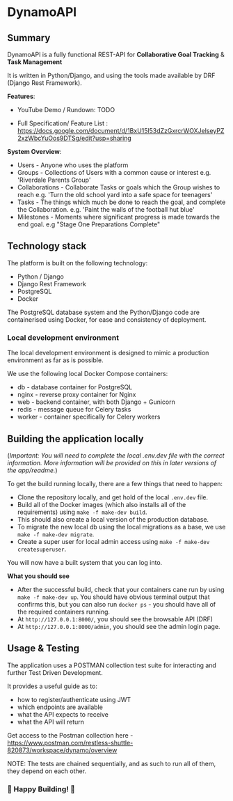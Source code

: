 # DynamoAPI

## Summary

DynamoAPI is a fully functional REST-API for **Collaborative Goal Tracking** & **Task Management**

It is written in Python/Django, and using the tools made available by DRF (Django Rest Framework). 

**Features**:

* YouTube Demo / Rundown: TODO

* Full Specification/ Feature List : https://docs.google.com/document/d/1BxU15l53dZzGxrcrWOXJelseyPZ2xzWbcYuOos9DTSg/edit?usp=sharing

**System Overview**:

* Users - Anyone who uses the platform
* Groups - Collections of Users with a common cause or interest e.g. 'Riverdale Parents Group'
* Collaborations - Collaborate Tasks or goals which the Group wishes to reach e.g. 'Turn the old school yard into a safe space for teenagers'
* Tasks - The things which much be done to reach the goal, and complete the Collaboration. e.g. 'Paint the walls of the football hut blue' 
* Milestones - Moments where significant progress is made towards the end goal. e.g "Stage One Preparations Complete"

## Technology stack

The platform is built on the following technology:
* Python / Django
* Django Rest Framework
* PostgreSQL
* Docker

The PostgreSQL database system and the Python/Django code are containerised using Docker, for ease and consistency of deployment.


### Local development environment

The local development environment is designed to mimic a production
environment as far as is possible. 

We use the following local Docker Compose containers:

* db - database container for PostgreSQL
* nginx - reverse proxy container for Nginx
* web - backend container, with both Django + Gunicorn
* redis - message queue for Celery tasks
* worker - container specifically for Celery workers

## Building the application locally

(_Important: You will need to complete the local .env.dev file with the correct information. More information will be provided on this in later versions of the app/readme._)

To get the build running locally, there are a few things that need to happen:

* Clone the repository locally, and get hold of the local `.env.dev` file.
* Build all of the Docker images (which also installs all of the requirements)
  using `make -f make-dev build`.
* This should also create a local version of the production database.
* To migrate the new local db using the local migrations as a base, we
  use `make -f make-dev migrate`.
* Create a super user for local admin access using `make -f make-dev createsuperuser`.

You will now have a built system that you can log into.

__What you should see__

- After the successful build, check that your containers cane run by using `make -f make-dev up`.
  You should have obvious terminal output that confirms this, but you can also run
  `docker ps` - you should have all of the required containers running.
- At `http://127.0.0.1:8000/`, you should see the browsable API (DRF)
- At `http://127.0.0.1:8000/admin`, you should see the admin login page.

## Usage & Testing

The application uses a POSTMAN collection test suite for interacting and further Test Driven Development. 

It provides a useful guide as to:
* how to register/authenticate using JWT
* which endpoints are available 
* what the API expects to receive
* what the API will return

Get access to the Postman collection here - https://www.postman.com/restless-shuttle-820873/workspace/dynamo/overview

NOTE: The tests are chained sequentially, and as such to run all of them, they depend on each other.

### 🎉 Happy Building! 🎉
